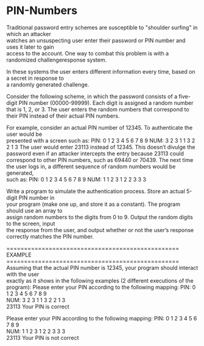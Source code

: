 # PIN-Numbers

Traditional	password	entry	schemes	are	susceptible	to	"shoulder	surfing"	in	which	an	attacker	
watches	an	unsuspecting	user	enter	their	password	or	PIN	number	and	uses	it	later	to	gain	
access	to	the	account.	One	way	to	combat	this	problem	is	with	a	randomized	challengeresponse	system.	

In	these	systems	the	user	enters	different	information	every	time,	based	on	a	secret	in	response	to	
a	randomly	generated	challenge.	

Consider	the	following	scheme,	in	which	the	password	consists	of	a	five-digit	PIN	number (00000-99999).
Each	digit	is	assigned	a	random	number	that	is	1,	2,	or	3.	The	user	enters	the	random	numbers
that	correspond	to	their	PIN	instead	of	their	actual	PIN	numbers.	

For	example,	consider	an	actual	PIN	number	of	12345.	To	authenticate	the	user	would	be	
presented	with	a	screen	such	as:	
PIN: 0 1 2 3 4 5 6 7 8 9
NUM: 3 2 3 1 1 3 2 2 1 3
The	user	would	enter	23113	instead	of	12345.	This	doesn’t	divulge	the	password	even	if	an	attacker
intercepts	the	entry	because	23113	could	correspond	to	other	PIN	numbers,	such	as	69440 or 70439.
The	next	time	the	user	logs	in,	a	different	sequence	of	random	numbers	would	be	generated,	
such	as:	
PIN: 0 1 2 3 4 5 6 7 8 9
NUM: 1 1 2 3 1 2 2 3 3 3

Write	a	program	to	simulate	the	authentication	process. Store	an	actual	5-digit	PIN	number	in	
your	program (make	one	up,	and	store	it	as	a	constant).	The	program	should	use	an	array	to	
assign	random	numbers	to	the digits	from	0	to	9.	Output	the	random	digits	to	the	screen, input	
the	response	from	the	user,	and output	whether	or	not	the	user’s	response	correctly	matches	
the	PIN	number.


================================================= EXAMPLE =================================================
Assuming	that	the	actual	PIN	number	is	12345,	your	program	should	interact	with	the	user	
exactly as	it	shows	in	the	following	examples	(2	different	executions of	the	program):
Please	enter	your	PIN	according	to	the	following	mapping:
PIN:	 0	1	2	3	4	5	6	7	8	9	
NUM:	 3	2	3	1	1	3	2	2	1	3	
23113
Your	PIN is	correct

Please	enter	your	PIN	according	to	the	following	mapping:
PIN:	 0	1	2	3	4	5	6	7	8	9	
NUM:	 1	1	2	3	1	2	2	3	3	3	
23113
Your	PIN	is	not	correct
